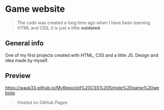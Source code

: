 # Game website
> The code was created a long time ago when I have been learning HTML and CSS, it is just a little __outdated__.

## General info
One of my first projects created with HTML, CSS and a little JS. Design and idea made by myself.

## Preview
https://wauk33.github.io/MyRepo/old%20CSS%20Simple%20game%20website
> Hosted on GitHub Pages
